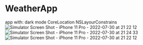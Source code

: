 # WeatherApp
app with: 
dark mode
CoreLocation
NSLayourConstrains![Simulator Screen Shot - iPhone 11 Pro - 2022-07-30 at 21 22 12](https://user-images.githubusercontent.com/85464630/181926172-b17a3fbe-5895-4362-97f3-3362c3368a97.png)
![Simulator Screen Shot - iPhone 11 Pro - 2022-07-30 at 21 24 33](https://user-images.githubusercontent.com/85464630/181926193-6b36da9e-0911-4bf7-8a62-eb2b03cf1983.png)
![Simulator Screen Shot - iPhone 11 Pro - 2022-07-30 at 21 22 12](https://user-images.githubusercontent.com/85464630/181926203-41ba454d-6dc0-4fae-98e4-527220674cc9.png)

